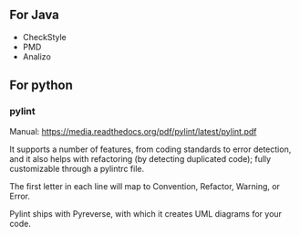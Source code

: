 

## For Java
- CheckStyle
- PMD
- Analizo

## For python

### pylint

Manual: https://media.readthedocs.org/pdf/pylint/latest/pylint.pdf

It supports a number of features, from coding standards to error detection, 
and it also helps with refactoring (by detecting duplicated code);
fully customizable through a pylintrc file.

The first letter in each line will map to Convention, Refactor, Warning, or Error.

Pylint ships with Pyreverse, with which it creates UML diagrams for your code.


